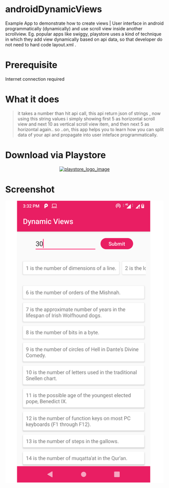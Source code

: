 # androidDynamicViews
Example App to demonstrate how to create views | User interface  in android programmatically (dynamically) and use scroll view inside another scrollview.  Eg. popular apps like swiggy, playstore uses a kind of technique in which they add view dynamically based on api data, so that developer do not need to hard code layout.xml .

# Prerequisite
Internet connection required

# What it does
> it takes a number than hit api call, this api return json of strings , now using this string values i simply showing first 5 as horizontal scroll view and next 10 as vertical scroll view item, and then next 5 as horizontal again.. so ..on, this app helps you to learn how you can split data of your api and propagate into user inteface programmatically.


# Download via Playstore
<p align="center" >
  <a href="https://play.google.com/store/apps/details?id=abhishek.garg.dynamic.android.views">
  <img  src="https://play.google.com/intl/en_us/badges/images/generic/en_badge_web_generic.png" alt="playstore_logo_image" width:"260" height:"100" />
  </a>
</p>

# Screenshot
<p align="center" >
<a href="https://play.google.com/store/apps/details?id=abhishek.garg.dynamic.android.views">
  <img  src="https://github.com/Abhishekgarg727/androidDynamicViews/blob/master/res/Untitled-1.png" alt="android_dynamic_view_app_screenshot" width:"260" height:"410" />
  </a>
</p>


